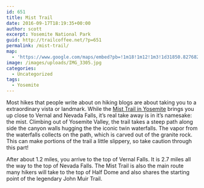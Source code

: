 ```yaml
---
id: 651
title: Mist Trail
date: 2016-09-17T18:19:35+00:00
author: scott
excerpt: Yosemite National Park
guid: http://trailcoffee.net/?p=651
permalink: /mist-trail/
map:
  - 'https://www.google.com/maps/embed?pb=!1m18!1m12!1m3!1d31850.827682449224!2d-119.57446943520263!3d37.731413622048414!2m3!1f0!2f0!3f0!3m2!1i1024!2i768!4f13.1!3m3!1m2!1s0x0%3A0xd97577fea138769b!2sHappy+Isles+Trailhead!5e1!3m2!1sen!2sus!4v1473641043680'
image: /images/uploads/IMG_3305.jpg
categories:
  - Uncategorized
tags:
  - Yosemite
---
```

Most hikes that people write about on hiking blogs are about taking you to a extraordinary vista or landmark. While the <a href="https://www.nps.gov/yose/planyourvisit/vernalnevadatrail.htm">Mist Trail in Yosemite</a> brings you up close to Vernal and Nevada Falls, it’s real take away is in it’s namesake: the mist. Climbing out of Yosemite Valley, the trail takes a steep path along side the canyon walls hugging the the iconic twin waterfalls. The vapor from the waterfalls collects on the path, which is carved out of the granite rock. This can make portions of the trail a little slippery, so take caution through this part!

After about 1.2 miles, you arrive to the top of Vernal Falls. It is 2.7 miles all the way to the top of Nevada Falls. The Mist Trail is also the main route many hikers will take to the top of Half Dome and also shares the starting point of the legendary John Muir Trail.

